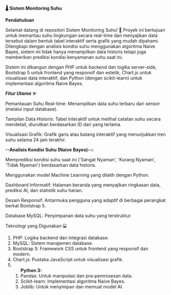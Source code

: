 <b>🌡️ Sistem Monitoring Suhu</b>

<b>Pendahuluan</b>

Selamat datang di repositori Sistem Monitoring Suhu! 🚀 
Proyek ini bertujuan untuk memantau suhu lingkungan secara real-time dan menyajikan data tersebut dalam bentuk tabel interaktif serta grafik yang mudah dipahami. Dilengkapi dengan analisis kondisi suhu menggunakan algoritma Naive Bayes, sistem ini tidak hanya menampilkan data historis tetapi juga memberikan prediksi kondisi kenyamanan suhu saat ini.

Sistem ini dibangun dengan PHP untuk backend dan logika server-side, Bootstrap 5 untuk frontend yang responsif dan estetik, Chart.js untuk visualisasi data interaktif, dan Python (dengan scikit-learn) untuk implementasi algoritma Naive Bayes.

<b><i>Fitur Utama ✨</i></b>

Pemantauan Suhu Real-time: Menampilkan data suhu terbaru dari sensor (melalui input database).

Tampilan Data Historis: Tabel interaktif untuk melihat catatan suhu secara mendetail, diurutkan berdasarkan ID dari yang terlama.

Visualisasi Grafik: Grafik garis atau batang interaktif yang menunjukkan tren suhu selama 24 jam terakhir.


<b>--Analisis Kondisi Suhu (Naive Bayes)--:</b>

Memprediksi kondisi suhu saat ini ('Sangat Nyaman', 'Kurang Nyaman', 'Tidak Nyaman') berdasarkan data historis.

Menggunakan model Machine Learning yang dilatih dengan Python.

Dashboard Informatif: Halaman beranda yang menyajikan ringkasan data, prediksi AI, dan statistik suhu harian.

Desain Responsif: Antarmuka pengguna yang adaptif di berbagai perangkat berkat Bootstrap 5.

Database MySQL: Penyimpanan data suhu yang terstruktur.

Teknologi yang Digunakan 💻
<ol>

<li>PHP: Logika backend dan integrasi database.</li>

<li>MySQL: Sistem manajemen database.</li>

<li>Bootstrap 5: Framework CSS untuk frontend yang responsif dan modern.</li>

<li>Chart.js: Pustaka JavaScript untuk visualisasi grafik.</li>

<li><ol><b>Python 3: </b></li>

<li>Pandas: Untuk manipulasi dan pra-pemrosesan data.</li>

<li>Scikit-learn: Implementasi algoritma Naive Bayes.</li>

<li>Joblib: Untuk menyimpan dan memuat model AI.</li>
</ol>
</ol>
